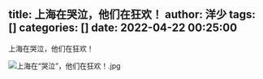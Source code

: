 title: 上海在哭泣，他们在狂欢！
author: 洋少
tags: []
categories: []
date: 2022-04-22 00:25:00
---
上海在哭泣，他们在狂欢！
<!-- more -->
![上海在“哭泣”，他们在狂欢！.jpg](http://124.220.167.166:8081/i/2022/04/22/6261855116268.jpg)